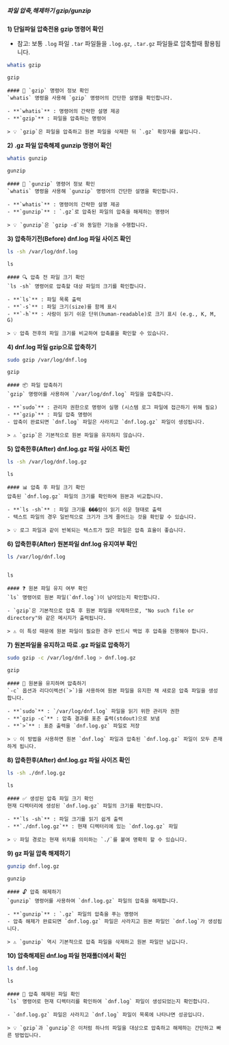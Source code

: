 ##### 파일 압축,해제하기 gzip/gunzip #####

**1) 단일파일 압축전용 gzip 명령어 확인**

* 참고: 보통 `.log` 파일 `.tar` 파일들을 `.log.gz`, `.tar.gz` 파일들로 압축할때 활용됩니다.

```bash
whatis gzip
```

```tech
gzip
```

```desc
#### 📖 `gzip` 명령어 정보 확인
`whatis` 명령을 사용해 `gzip` 명령어의 간단한 설명을 확인합니다.

- **`whatis`** : 명령어의 간략한 설명 제공
- **`gzip`** : 파일을 압축하는 명령어

> 💡 `gzip`은 파일을 압축하고 원본 파일을 삭제한 뒤 `.gz` 확장자를 붙입니다.
```

**2) .gz 파일 압축해제 gunzip 명령어 확인**

```bash
whatis gunzip
```

```tech
gunzip
```

```desc
#### 📖 `gunzip` 명령어 정보 확인
`whatis` 명령을 사용해 `gunzip` 명령어의 간단한 설명을 확인합니다.

- **`whatis`** : 명령어의 간략한 설명 제공
- **`gunzip`** : `.gz`로 압축된 파일의 압축을 해제하는 명령어

> 💡 `gunzip`은 `gzip -d`와 동일한 기능을 수행합니다.
```

**3) 압축하기전(Before) dnf.log 파일 사이즈 확인**

```bash
ls -sh /var/log/dnf.log
```

```tech
ls
```

```desc
#### 🔍 압축 전 파일 크기 확인
`ls -sh` 명령어로 압축할 대상 파일의 크기를 확인합니다.

- **`ls`** : 파일 목록 출력
- **`-s`** : 파일 크기(size)를 함께 표시
- **`-h`** : 사람이 읽기 쉬운 단위(human-readable)로 크기 표시 (e.g., K, M, G)

> 💡 압축 전후의 파일 크기를 비교하여 압축률을 확인할 수 있습니다.
```

**4) dnf.log 파일 gzip으로 압축하기**

```bash
sudo gzip /var/log/dnf.log
```

```tech
gzip
```

```desc
#### 📦 파일 압축하기
`gzip` 명령어를 사용하여 `/var/log/dnf.log` 파일을 압축합니다.

- **`sudo`** : 관리자 권한으로 명령어 실행 (시스템 로그 파일에 접근하기 위해 필요)
- **`gzip`** : 파일 압축 명령어
- 압축이 완료되면 `dnf.log` 파일은 사라지고 `dnf.log.gz` 파일이 생성됩니다.

> ⚠️ `gzip`은 기본적으로 원본 파일을 유지하지 않습니다.
```

**5) 압축한후(After) dnf.log.gz 파일 사이즈 확인**

```bash
ls -sh /var/log/dnf.log.gz
```

```tech
ls
```

```desc
#### 📊 압축 후 파일 크기 확인
압축된 `dnf.log.gz` 파일의 크기를 확인하여 원본과 비교합니다.

- **`ls -sh`** : 파일 크기를 ���람이 읽기 쉬운 형태로 출력
- 텍스트 파일의 경우 일반적으로 크기가 크게 줄어드는 것을 확인할 수 있습니다.

> 💡 로그 파일과 같이 반복되는 텍스트가 많은 파일은 압축 효율이 좋습니다.
```

**6) 압축한후(After) 원본파일 dnf.log 유지여부 확인**

```bash
ls /var/log/dnf.log
```

```no-err-check
```

```tech
ls
```

```desc
#### ❓ 원본 파일 유지 여부 확인
`ls` 명령어로 원본 파일(`dnf.log`)이 남아있는지 확인합니다.

- `gzip`은 기본적으로 압축 후 원본 파일을 삭제하므로, "No such file or directory"와 같은 메시지가 출력됩니다.

> ⚠️ 이 특성 때문에 원본 파일이 필요한 경우 반드시 백업 후 압축을 진행해야 합니다.
```

**7) 원본파일을 유지하고 따로 .gz 파일로 압축하기**

```bash
sudo gzip -c /var/log/dnf.log > dnf.log.gz
```

```tech
gzip
```

```desc
#### 📑 원본을 유지하며 압축하기
`-c` 옵션과 리다이렉션(`>`)을 사용하여 원본 파일을 유지한 채 새로운 압축 파일을 생성합니다.

- **`sudo`** : `/var/log/dnf.log` 파일을 읽기 위한 관리자 권한
- **`gzip -c`** : 압축 결과를 표준 출력(stdout)으로 보냄
- **`>`** : 표준 출력을 `dnf.log.gz` 파일로 저장

> 💡 이 방법을 사용하면 원본 `dnf.log` 파일과 압축된 `dnf.log.gz` 파일이 모두 존재하게 됩니다.
```

**8) 압축한후(After) dnf.log.gz 파일 사이즈 확인**

```bash
ls -sh ./dnf.log.gz
```

```tech
ls
```

```desc
#### ✅ 생성된 압축 파일 크기 확인
현재 디렉터리에 생성된 `dnf.log.gz` 파일의 크기를 확인합니다.

- **`ls -sh`** : 파일 크기를 읽기 쉽게 출력
- **`./dnf.log.gz`** : 현재 디렉터리에 있는 `dnf.log.gz` 파일

> 💡 파일 경로는 현재 위치를 의미하는 `./`를 붙여 명확히 할 수 있습니다.
```

**9) gz 파일 압축 해제하기**

```bash
gunzip dnf.log.gz
```

```tech
gunzip
```

```desc
#### 🔓 압축 해제하기
`gunzip` 명령어를 사용하여 `dnf.log.gz` 파일의 압축을 해제합니다.

- **`gunzip`** : `.gz` 파일의 압축을 푸는 명령어
- 압축 해제가 완료되면 `dnf.log.gz` 파일은 사라지고 원본 파일인 `dnf.log`가 생성됩니다.

> ⚠️ `gunzip` 역시 기본적으로 압축 파일을 삭제하고 원본 파일만 남깁니다.
```

**10) 압축해제된 dnf.log 파일 현재폴더에서 확인**

```bash
ls dnf.log
```

```tech
ls
```

```desc
#### 👀 압축 해제된 파일 확인
`ls` 명령어로 현재 디렉터리를 확인하여 `dnf.log` 파일이 생성되었는지 확인합니다.

- `dnf.log.gz` 파일은 사라지고 `dnf.log` 파일이 목록에 나타나면 성공입니다.

> 💡 `gzip`과 `gunzip`은 이처럼 하나의 파일을 대상으로 압축하고 해제하는 간단하고 빠른 방법입니다.
```
